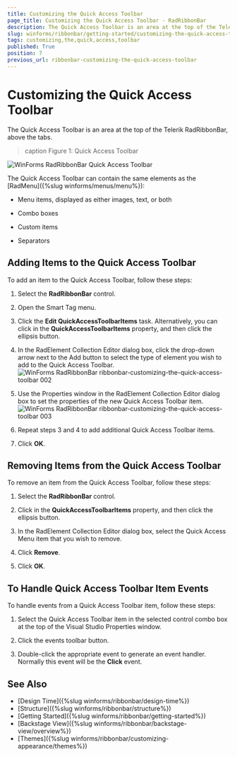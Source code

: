 ```yaml
---
title: Customizing the Quick Access Toolbar
page_title: Customizing the Quick Access Toolbar - RadRibbonBar
description: The Quick Access Toolbar is an area at the top of the Telerik RadRibbonBar, above the tabs.
slug: winforms/ribbonbar/getting-started/customizing-the-quick-access-toolbar
tags: customizing,the,quick,access,toolbar
published: True
position: 7
previous_url: ribbonbar-customizing-the-quick-access-toolbar
---
```


# Customizing the Quick Access Toolbar

The Quick Access Toolbar is an area at the top of the Telerik RadRibbonBar, above the tabs.

>caption Figure 1: Quick Access Toolbar

![WinForms RadRibbonBar Quick Access Toolbar](images/ribbonbar-customizing-the-quick-access-toolbar001.png)

The Quick Access Toolbar can contain the same elements as the [RadMenu]({%slug winforms/menus/menu%}):

* Menu items, displayed as either images, text, or both

* Combo boxes

* Custom items

* Separators

## Adding Items to the Quick Access Toolbar

To add an item to the Quick Access Toolbar, follow these steps:

1. Select the __RadRibbonBar__ control.

1. Open the Smart Tag menu.

1. Click the __Edit QuickAccessToolbarItems__ task. Alternatively, you can click in the  __QuickAccessToolbarItems__ property, and then click the ellipsis button.

1. In the RadElement Collection Editor dialog box, click the drop-down arrow next to the Add button to select the type of element you wish to add to the Quick Access Toolbar.<br>![WinForms RadRibbonBar ribbonbar-customizing-the-quick-access-toolbar 002](images/ribbonbar-customizing-the-quick-access-toolbar002.png)

1. Use the Properties window in the RadElement Collection Editor dialog box to set the properties of the new Quick Access Toolbar item.<br>![WinForms RadRibbonBar ribbonbar-customizing-the-quick-access-toolbar 003](images/ribbonbar-customizing-the-quick-access-toolbar003.png)

1. Repeat steps 3 and 4 to add additional Quick Access Toolbar items.

1. Click __OK__.

## Removing Items from the Quick Access Toolbar

To remove an item from the Quick Access Toolbar, follow these steps:

1. Select the __RadRibbonBar__ control.

1. Click in the __QuickAccessToolbarItems__ property, and then click the ellipsis button.

1. In the RadElement Collection Editor dialog box, select the Quick Access Menu item that you wish to remove.

1. Click __Remove__.

1. Click __OK__.

## To Handle Quick Access Toolbar Item Events

To handle events from a Quick Access Toolbar item, follow these steps:

1. Select the Quick Access Toolbar item in the selected control combo box at the top of the Visual Studio Properties window.

1. Click the events toolbar button.

1. Double-click the appropriate event to generate an event handler. Normally this event will be the __Click__ event.

## See Also

* [Design Time]({%slug winforms/ribbonbar/design-time%})
* [Structure]({%slug winforms/ribbonbar/structure%})
* [Getting Started]({%slug winforms/ribbonbar/getting-started%})
* [Backstage View]({%slug winforms/ribbonbar/backstage-view/overview%})
* [Themes]({%slug winforms/ribbonbar/customizing-appearance/themes%})
